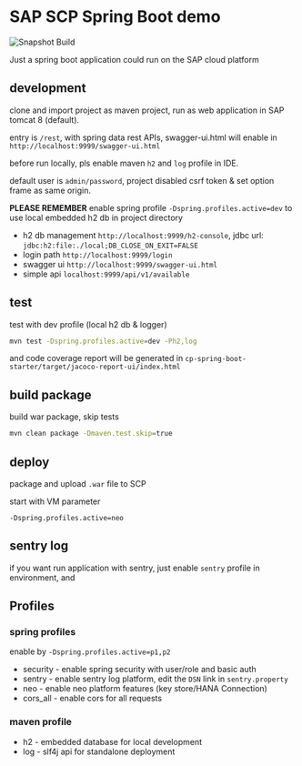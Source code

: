 # SAP SCP Spring Boot demo

![Snapshot Build](https://github.com/Soontao/cp-spring-boot-starter/workflows/Snapshot%20Build/badge.svg)

Just a spring boot application could run on the SAP cloud platform

## development

clone and import project as maven project, run as web application in SAP tomcat 8 (default).

entry is `/rest`, with spring data rest APIs, swagger-ui.html will enable in `http://localhost:9999/swagger-ui.html`

before run locally, pls enable maven `h2` and `log` profile in IDE.

default user is `admin/password`, project disabled csrf token & set option frame as same origin.

**PLEASE REMEMBER** enable spring profile `-Dspring.profiles.active=dev` to use local embedded h2 db in project directory

* h2 db management `http://localhost:9999/h2-console`, jdbc url: `jdbc:h2:file:./local;DB_CLOSE_ON_EXIT=FALSE`
* login path `http://localhost:9999/login`
* swagger ui `http://localhost:9999/swagger-ui.html`
* simple api `localhost:9999/api/v1/available`

## test

test with dev profile (local h2 db & logger)

```bash
mvn test -Dspring.profiles.active=dev -Ph2,log
```

and code coverage report will be generated in `cp-spring-boot-starter/target/jacoco-report-ui/index.html`


## build package

build war package, skip tests

```bash
mvn clean package -Dmaven.test.skip=true
```

## deploy

package and upload `.war` file to SCP

start with VM parameter

```text
-Dspring.profiles.active=neo
```

## sentry log

if you want run application with sentry, just enable `sentry` profile in environment, and 

## Profiles

### spring profiles 

enable by `-Dspring.profiles.active=p1,p2`

* security - enable spring security with user/role and basic auth
* sentry - enable sentry log platform, edit the `DSN` link in `sentry.property`
* neo - enable neo platform features (key store/HANA Connection)
* cors_all - enable cors for all requests

### maven profile 

* h2 - embedded database for local development
* log - slf4j api for standalone deployment 

